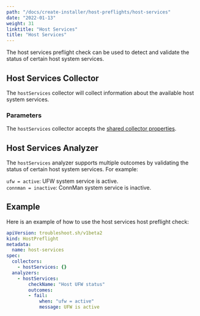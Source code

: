 ```yaml
---
path: "/docs/create-installer/host-preflights/host-services"
date: "2022-01-13"
weight: 31
linktitle: "Host Services"
title: "Host Services"
---
```

 
The host services preflight check can be used to detect and validate the status of certain host system services.

## Host Services Collector

The `hostServices` collector will collect information about the available host system services.

### Parameters

The `hostServices` collector accepts the [shared collector properties](https://troubleshoot.sh/docs/collect/collectors/#shared-properties).

## Host Services Analyzer

The `hostServices` analyzer supports multiple outcomes by validating the status of certain host system services. For example:

`ufw = active`: UFW system service is active.<br/>
`connman = inactive`: ConnMan system service is inactive.

## Example

Here is an example of how to use the host services host preflight check:

```yaml
apiVersion: troubleshoot.sh/v1beta2
kind: HostPreflight
metadata:
  name: host-services
spec:
  collectors:
    - hostServices: {}
  analyzers:
    - hostServices:
        checkName: "Host UFW status"
        outcomes:
        - fail:
            when: "ufw = active"
            message: UFW is active
```
